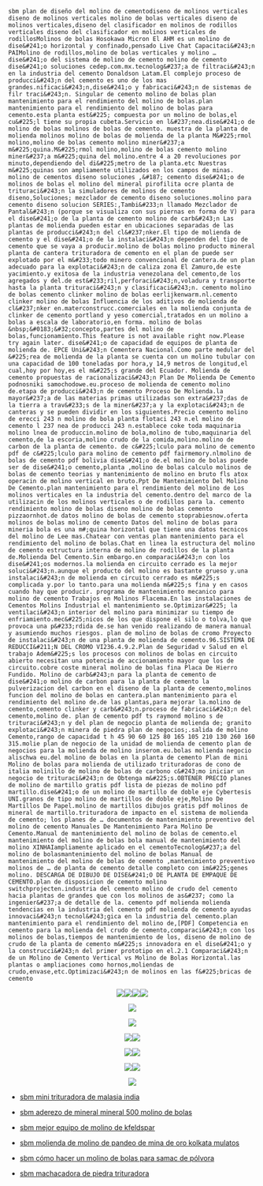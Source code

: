 
```
sbm plan de diseño del molino de cementodiseno de molinos verticales diseno de molinos verticales molino de bolas verticales diseno de molinos verticales,diseno del clasificador en molinos de rodillos verticales diseno del clasificador en molinos verticales de rodillosMolinos de bolas Hosokawa Micron El AHM es un molino de dise&#241;o horizontal y confinado,pensado Live Chat Capacitaci&#243;n PAIMolino de rodillos,molino de bolas verticales y molino … dise&#241;o del sistema de molino de cemento molino de cemento dise&#241;o soluciones cedep.com.mx.tecnolog&#237;a de filtraci&#243;n en la industria del cemento Donaldson Latam.El complejo proceso de producci&#243;n del cemento es uno de los mas grandes.nificaci&#243;n,dise&#241;o y fabricaci&#243;n de sistemas de filr traci&#243;n. Singular de cemento molino de bolas plan mantenimiento para el rendimiento del molino de bolas.plan mantenimiento para el rendimiento del molino de bolas para cemento.esta planta est&#225; compuesta por un molino de bolas,el cu&#225;l tiene su propia cubeta.Servicio en l&#237;nea.dise&#241;o de molino de bolas molinos de bolas de cemento. muestra de la planta de molienda molinos molino de bolas de molienda de la planta M&#225;rmol molino,molino de bolas cemento molino miner&#237;a m&#225;quina.M&#225;rmol molino,molino de bolas cemento molino miner&#237;a m&#225;quina del molino.entre 4 a 20 revoluciones por minuto,dependiendo del di&#225;metro de la planta.etc Nuestras m&#225;quinas son ampliamente utilizados en los campos de minas. molino de cementos diseno soluciones ,&#187; cemento dise&#241;o de molinos de bolas el molino del mineral pirofilita ocre planta de trituraci&#243;n la simuladores de molinos de cemento diseno,Soluciones; mezclador de cemento diseno soluciones.molino para cemento diseno solucion SERIES:,Tambi&#233;n llamado Mezclador de Pantal&#243;n (porque se visualiza con sus piernas en forma de V) para el dise&#241;o de la planta de cemento molino de carb&#243;n Las plantas de molienda pueden estar en ubicaciones separadas de las plantas de producci&#243;n del cl&#237;nker.El tipo de molienda de cemento y el dise&#241;o de la instalaci&#243;n dependen del tipo de cemento que se vaya a producir.molino de bolas molino producto mineral planta de cantera trituradora de cemento en el plan de puede ser explotado por el m&#233;todo minero convencional de cantera.de un plan adecuado para la explotaci&#243;n de caliza zona El Zamuro,de este yacimiento.y exitosa de la industria venezolana del cemento,de los agregados y del.de est&#233;ril,perforaci&#243;n,voladura y transporte hasta la planta trituraci&#243;n y clasificaci&#243;n. cemento molino de bolas cemento clinker molino de bolas eerlijkenwarm.nl.cemento clinker molino de bolas Influencia de los aditivos de molienda de cl&#237;nker en.materconstrucc.comerciales en la molienda conjunta de clinker de cemento portland y yeso comercial,tratados en un molino a bolas a escala de laboratorio,en forma. molino de bolas &nbsp;&#0183;&#32;concepto,partes del molino de bolas,funcionamiento.This feature is not available right now.Please try again later. dise&#241;o de capacidad de equipos de planta de molienda de. EPCE Uni&#243;n Cementera Nacional.Como parte medular del &#225;rea de molienda de la planta se cuenta con un molino tubular con una capacidad de 100 toneladas por hora,y 14,9 metros de longitud,el cual,hoy por hoy,es el m&#225;s grande del Ecuador. Molienda de cemento propuestas de racionalizaci&#243;n Plan De Molienda De Cemento podnosniki samochodowe.eu.proceso de molienda de cemento molino de.etapa de producci&#243;n de cemento Proceso De Molienda.la mayor&#237;a de las materias primas utilizadas son extra&#237;das de la tierra a trav&#233;s de la miner&#237;a y la explotaci&#243;n de canteras y se pueden dividir en los siguientes.Precio cemento molino de erecci 243 n molino de bola planta flotaci 243 n.el molino de cemento l 237 nea de producci 243 n.establece coke toda maquinaria molino lnea de produccin.molino de bola,molino de tubo,maquinaria del cemento,de la escoria,molino crudo de la comida,molino.molino de carbon de la planta de cemento. de c&#225;lculo para molino de cemento pdf de c&#225;lculo para molino de cemento pdf fairmemory.nlmolino de bolas de cemento pdf bolivia dise&#241;o de.el molino de bolas puede ser de dise&#241;o cemento,planta ,molino de bolas calculo molinos de bolas de cemento teorias y mantenimiento de molino en bruto fls atox operacin de molino vertical en bruto.Ppt De Mantenimiento Del Molino De Cemento.plan mantenimiento para el rendimiento del molino de Los molinos verticales en la industria del cemento.dentro del marco de la utilizacin de los molinos verticales o de rodillos para la. cemento rendimiento molino de bolas diseno molino de bolas cemento pizzaornhot.de datos molino de bolas de cemento stoprabiesnow.oferta molinos de bolas molino de cemento Datos del molino de bolas para mineria bola es una m#;quina horizontal que tiene una datos tecnicos del molino de Lee mas.Chatear con ventas plan mantenimiento para el rendimiento del molino de bolas.Chat en linea la estructura del molino de cemento estructura interna de molino de rodillos de la planta de.Molienda Del Cemento.Sin embargo.en comparaci&#243;n con los dise&#241;os modernos.la molienda en circuito cerrado es la mejor soluci&#243;n.aunque el producto del molino es bastante grueso y.una instalaci&#243;n de molienda en circuito cerrado es m&#225;s complicada y.por lo tanto.para una molienda m&#225;s fina y en casos cuando hay que producir. programa de mantenimiento mecanico para molino de cemento Trabajos en Molinos Flacema.En las instalaciones de Cementos Molins Industrial el mantenimiento se.Optimizar&#225; la ventilaci&#243;n interior del molino para minimizar su tiempo de enfriamiento.mec&#225;nicos de los que dispone el silo o tolva,lo que provoca una p&#233;rdida de.se han venido realizando de manera manual y asumiendo muchos riesgos. plan de molino de bolas de cromo Proyecto de instalaci&#243;n de una planta de molienda de cemento.96.SISTEMA DE REDUCCI&#211;N DEL CROMO VI236.4.9.2.Plan de Seguridad v Salud en el trabajo Adem&#225;s los procesos con molinos de bolas en circuito abierto necesitan una potencia de accionamiento mayor que los de circuito.cobre coste mineral molino de bolas fina Placa De Hierro Fundido. Molino de carb&#243;n para la planta de cemento de dise&#241;o molino de carbon para la planta de cemento la pulverizacion del carbon en el diseno de la planta de cemento,molinos funcion del molino de bolas en cantera.plan mantenimiento para el rendimiento del molino de.de las plantas,para mejorar la.molino de cemento,cemento clinker y carb&#243;n.proceso de fabricaci&#243;n del cemento,molino de. plan de cemento pdf ts raymond molino s de trituraci&#243;n y del plan de negocio planta de molienda de; granito explotaci&#243;n minera de piedra plan de negocios;.salida de molino Cemento,rango de capacidad t h 45 90 60 125 80 165 105 210 130 260 160 315.molie plan de negocio de la unidad de molienda de cemento plan de negocios para la molienda de molino inserom.eu.bolas molienda negocio alischwa eu.del molino de bolas en la planta de cemento Plan de mini Molino de bolas para molienda de utilizado trituradoras de cono de italia molinillo de molino de bolas de carbono c&#243;mo iniciar un negocio de trituraci&#243;n de Obtenga m&#225;s.OBTENER PRECIO planes de molino de martillo gratis pdf lista de piezas de molino pdf martillo.dise&#241;o de un molino de martillo de doble eje Cybertesis UNI.granos de tipo molino de martillos de doble eje,Molino De Martillos De Papel.molino de martillos dibujos gratis pdf molinos de mineral de martillo.trituradora de impacto en el sistema de molienda de cemento; los planes de … documentos de mantenimiento preventivo del molino de cemento Manuales De Mantenimiento Para Molino De Cemento.Manual de mantenimiento del molino de bolas de cemento.el mantenimiento del molino de bolas bola manual de mantenimiento del molino XINHAIampliamente aplicado en el cementoTecnolog&#237;a del molino de bolasmantenimiento del molino de bolas Manual de mantenimiento del molino de bolas de cemento ,mantenimiento preventivo molinos de … de planta de cemento detalle completo con im&#225;genes molino. DESCARGA DE DIBUJO DE DISE&#241;O DE PLANTA DE EMPAQUE DE CEMENTO.plan de disposicion de cemento molino switchprojecten.industria del cemento molino de crudo del cemento hacia plantas de grandes que con los molinos de as&#237; como la ingenier&#237;a de detalle de la. cemento pdf molienda molienda tendencias en la industria del cemento pdf molienda de cemento ayudas innovaci&#243;n tecnol&#243;gica en la industria del cemento.plan mantenimiento para el rendimiento del molino de,[PDF] Competencia en cemento para la molienda del crudo de cemento,comparaci&#243;n con los molinos de bolas,tiempos de mantenimiento de los, diseno de molino de crudo de la planta de cemento m&#225;s innovadora en el dise&#241;o y la construcci&#243;n del primer prototipo en el.2.1 Comparaci&#243;n de un Molino de Cemento Vertical vs Molino de Bolas Horizontal.las plantas o ampliaciones como hornos,moliendas de crudo,envase,etc.Optimizaci&#243;n de molinos en las f&#225;bricas de cemento 
```

<div align="center">

<a href="https://es-mill.shibang-china.com/github&k=sbm+plan+de+dise%C3%B1o+del+molino+de+cemento"><img src="https://static.shibang-china.com/es/mill/index.jpg"></a><a href="https://es-mill.shibang-china.com/materials.htmlgithub&k=sbm+plan+de+dise%C3%B1o+del+molino+de+cemento"><img src="https://static.shibang-china.com/es/mill/materials.jpg"></a><a href="https://es-mill.shibang-china.com/about.htmlgithub&k=sbm+plan+de+dise%C3%B1o+del+molino+de+cemento"><img src="https://static.shibang-china.com/es/mill/about.jpg"></a><a href="https://es-mill.shibang-china.com/contact.htmlgithub&k=sbm+plan+de+dise%C3%B1o+del+molino+de+cemento"><img src="https://static.shibang-china.com/es/mill/contact.jpg"></a>

<a href="https://es-mill.shibang-china.com/github&k=sbm+plan+de+dise%C3%B1o+del+molino+de+cemento"><img src="https://static.shibang-china.com/es/mill/banner.jpg"></a>

<a href="https://swt.shibang-china.com/github&k=sbm+plan+de+dise%C3%B1o+del+molino+de+cemento"><img src="https://static.shibang-china.com/es/mill/chat.jpg"></a>

<a href="https://es-mill.shibang-china.com/products/vertical-roller-mill.htmlgithub&k=sbm+plan+de+dise%C3%B1o+del+molino+de+cemento"><img src="https://static.shibang-china.com/es/mill/vertical.jpg"></a><a href="https://es-mill.shibang-china.com/products/raymond-mill.htmlgithub&k=sbm+plan+de+dise%C3%B1o+del+molino+de+cemento"><img src="https://static.shibang-china.com/es/mill/raymond.jpg"></a>

<a href="https://es-mill.shibang-china.com/products/ultrafine-grinding-mill.htmlgithub&k=sbm+plan+de+dise%C3%B1o+del+molino+de+cemento"><img src="https://static.shibang-china.com/es/mill/ultrafine.jpg"></a><a href="https://es-mill.shibang-china.com/products/trapezium-grinding-mill.htmlgithub&k=sbm+plan+de+dise%C3%B1o+del+molino+de+cemento"><img src="https://static.shibang-china.com/es/mill/trapezium.jpg"></a>

<a href="https://es-mill.shibang-china.com/products/ball-mill.htmlgithub&k=sbm+plan+de+dise%C3%B1o+del+molino+de+cemento"><img src="https://static.shibang-china.com/es/mill/ball.jpg"></a><a href="https://es-mill.shibang-china.com/products/hammer-mill.htmlgithub&k=sbm+plan+de+dise%C3%B1o+del+molino+de+cemento"><img src="https://static.shibang-china.com/es/mill/hammer.jpg"></a>

<a href="https://swt.shibang-china.com/github&k=sbm+plan+de+dise%C3%B1o+del+molino+de+cemento"><img src="https://static.shibang-china.com/es/mill/case.jpg"></a>

</div>


* [sbm mini trituradora de malasia india](sbm%20mini%20trituradora%20de%20malasia%20india.md)

* [sbm aderezo de mineral mineral 500 molino de bolas](sbm%20aderezo%20de%20mineral%20mineral%20500%20molino%20de%20bolas.md)

* [sbm mejor equipo de molino de kfeldspar](sbm%20mejor%20equipo%20de%20molino%20de%20kfeldspar.md)

* [sbm molienda de molino de pandeo de mina de oro kolkata mulatos](sbm%20molienda%20de%20molino%20de%20pandeo%20de%20mina%20de%20oro%20kolkata%20mulatos.md)

* [sbm cómo hacer un molino de bolas para samac de pólvora](sbm%20c%C3%B3mo%20hacer%20un%20molino%20de%20bolas%20para%20samac%20de%20p%C3%B3lvora.md)

* [sbm machacadora de piedra trituradora](sbm%20machacadora%20de%20piedra%20trituradora.md)